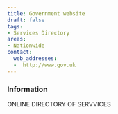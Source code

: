 ```yaml
---
title: Government website
draft: false
tags:
- Services Directory
areas:
- Nationwide
contact:
  web_addresses:
  -  http://www.gov.uk
---
```


### Information
ONLINE DIRECTORY OF SERVVICES
